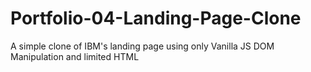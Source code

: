 # Portfolio-04-Landing-Page-Clone
A simple clone of IBM's landing page using only Vanilla JS DOM Manipulation and limited HTML
